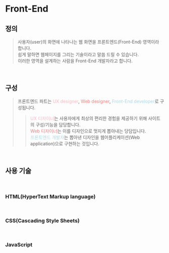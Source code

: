 # Front-End
## 정의 
> 사용자(user)의 화면에 나타나는 웹 화면을 프론트엔드(Front-End) 영역이라 합니다.  
> 쉽게 말하면 웹페이지를 그리는 기술이라고 말씀 드릴 수 있습니다.  
> 이러한 영역을 설계하는 사람을 Front-End 개발자라고 합니다.

<br>

## 구성
>프론트엔드 파트는 <span style="color:lightpink">UX designer</span>, <span style="color:lightcoral">Web designer</span>, <span style="color:lightblue">Front-End developer</span>로 구성됩니다.   
>><span style="color:lightpink">UX 디자이너</span>는 사용자에게 최상의 편리한 경험을 제공하기 위해 사이트의 구성/기능을 담당합니다.   
>><span style="color:lightcoral">Web 디자이너</span>는 이를 디자인으로 멋지게 뽑아내는 당담입니다.  
>><span style="color:lightblue">프론트엔드 개발자</span>는 뽑아낸 디자인을 웹어플리케이션(Web application)으로 구현하는 것입니다.

<br>

## 사용 기술

<br>

### HTML(HyperText Markup language)

<br>

### CSS(Cascading Style Sheets)

<br>

### JavaScript